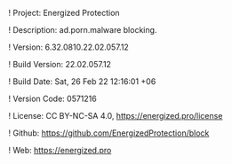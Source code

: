 ! Project: Energized Protection

! Description: ad.porn.malware blocking.

! Version: 6.32.0810.22.02.057.12

! Build Version: 22.02.057.12

! Build Date: Sat, 26 Feb 22 12:16:01 +06

! Version Code: 0571216

! License: CC BY-NC-SA 4.0, https://energized.pro/license

! Github: https://github.com/EnergizedProtection/block

! Web: https://energized.pro
